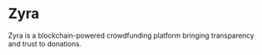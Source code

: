 # Zyra
Zyra is a blockchain-powered crowdfunding platform bringing transparency and trust to donations.
